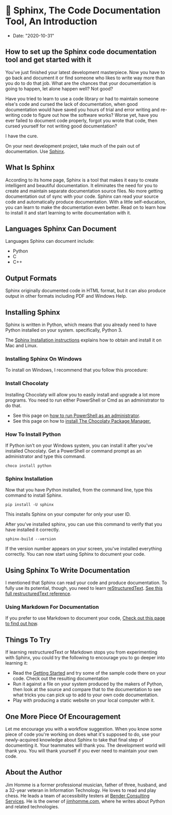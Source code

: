 # 📜 Sphinx, The Code Documentation Tool, An Introduction

- Date: "2020-10-31"

## How to set up the Sphinx code documentation tool and get started with it

You've just finished your latest development masterpiece. Now you have to go
back and document it or find someone who likes to write way more than you do to
do that job. What are the chances that your documentation is going to happen,
let alone happen well? Not good?

Have you tried to learn to use a code library or had to maintain someone else's
code and cursed the lack of documentation, when good documentation would have
saved you hours of trial and error writing and re-writing code to figure out how
the software works? Worse yet, have you ever failed to document code properly,
forgot you wrote that code, then cursed yourself for not writing good
documentation?

I have the cure.

<!--more-->

On your next development project, take much of the pain out of documentation.
Use [Sphinx](https://www.sphinx-doc.org/).

## What Is Sphinx

According to its home page, Sphinx is a tool that makes it easy to create
intelligent and beautiful documentation. It eliminates the need for you to
create and maintain separate documentation source files. No more getting
documentation out of sync with your code. Sphinx can read your source code and
automatically produce documentation. With a little self-education, you can learn
to make the documentation even better. Read on to learn how to install it and
start learning to write documentation with it.

## Languages Sphinx Can Document

Languages Sphinx can document include:

- Python
- C
- C++

## Output Formats

Sphinx originally documented code in HTML format, but it can also produce output
in other formats including PDF and Windows Help.

## Installing Sphinx

Sphinx is written in Python, which means that you already need to have Python
installed on your system. specifically, Python 3.

The
[Sphinx Installation instructions](https://www.sphinx-doc.org/en/master/usage/installation.html)
explains how to obtain and install it on Mac and Linux.

### Installing Sphinx On Windows

To install on Windows, I recommend that you follow this procedure:

### Install Chocolaty

Installing Chocolaty will allow you to easily install and upgrade a lot more
programs. You need to run either PowerShell or Cmd as an administrator to do
that.

- See this page on
  [how to run PowerShell as an administrator](https://www.jimhomme.com/).
- See this page on how to
  [install The Chocolaty Package Manager.](https://chocolatey.org/install)

### How To Install Python

If Python isn't on your Windows system, you can install it after you've
installed Chocolaty. Get a PowerShell or command prompt as an administrator and
type this command.

```text
choco install python
```

### Sphinx Installation

Now that you have Python installed, from the command line, type this command to
install Sphinx.

```shell
pip install -U sphinx
```

This installs Sphinx on your computer for only your user ID.

After you've installed sphinx, you can use this command to verify that you have
installed it correctly.

```shell
sphinx-build --version
```

If the version number appears on your screen, you've installed everything
correctly. You can now start using Sphinx to document your code.

## Using Sphinx To Write Documentation

I mentioned that Sphinx can read your code and produce documentation. To fully
use its potential, though, you need to learn
[reStructuredText](https://www.sphinx-doc.org/en/master/usage/restructuredtext/basics.html).
[See this full restructuredText reference](https://docutils.sourceforge.io/rst.html).

### Using Markdown For Documentation

If you prefer to use Markdown to document your code,
[Check out this page to find out how](https://www.sphinx-doc.org/en/master/usage/markdown.html).

## Things To Try

If learning restructuredText or Markdown stops you from experimenting with
Sphinx, you could try the following to encourage you to go deeper into learning
it:

- Read the
  [Getting Started](https://www.sphinx-doc.org/en/master/usage/quickstart.html)
  and try some of the sample code there on your code. Check out the resulting
  documentation
- Run it against a file on your system produced by the makers of Python, then
  look at the source and compare that to the documentation to see what tricks
  you can pick up to add to your own code documentation.
- Play with producing a static website on your local computer with it.

## One More Piece Of Encouragement

Let me encourage you with a workflow suggestion. When you know some piece of
code you're working on does what it's supposed to do, use your newly-acquired
knowledge about Sphinx to take that final step of documenting it. Your teammates
will thank you. The development world will thank you. You will thank yourself if
you ever need to maintain your own code.

## About the Author

Jim Homme is a former professional musician, father of three, husband, and a
32-year veteran in Information Technology. He loves to read and play chess. He
leads a team of accessibility testers at
[Bender Consulting Services](https://www.benderconsult.com/). He is the owner of
[jimhomme.com](https://www.jimhomme.com/), where he writes about Python and
related technologies.
